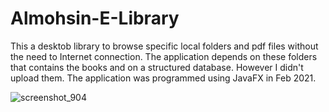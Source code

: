 # Almohsin-E-Library
This a desktob library to browse specific local folders and pdf files without the need to Internet connection. The application depends on these folders that contains the books and on a structured database. However I didn't upload them. The application was programmed using JavaFX in Feb 2021.

![screenshot_904](https://user-images.githubusercontent.com/64940728/113368051-5fe93b80-9366-11eb-987e-7ddbbeb64d4b.jpg)
